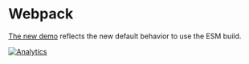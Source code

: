 # Webpack

[The new demo](https://docs.sheetjs.com/docs/getting-started/demos/bundler#webpack)
reflects the new default behavior to use the ESM build.

[![Analytics](https://ga-beacon.appspot.com/UA-36810333-1/SheetJS/js-xlsx?pixel)](https://github.com/SheetJS/js-xlsx)
